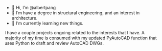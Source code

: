 - 👋 Hi, I’m @albertpang
- 👀 I’m have a degree in structural engineering, and an interest in architecture.
- 🌱 I’m currently learning new things.

I have a couple projects ongoing related to the interests that I have.
A majority of my time is consumed with my updated PyAutoCAD function that uses Python to draft and review AutoCAD DWGs.

<!---
albertpang/albertpang is a ✨ special ✨ repository because its `README.md` (this file) appears on your GitHub profile.
You can click the Preview link to take a look at your changes.
--->
